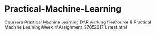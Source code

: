 # Practical-Machine-Learning
Coursera Practical Machine Learning
D:\R working file\Course 8 Practical Machine Learning\Week 4\Assignment_27052017_Latest.html
